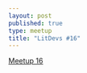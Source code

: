 ```yaml
---
layout: post
published: true
type: meetup
title: "LitDevs #16"
---
```


[Meetup 16](https://base58btc.notion.site/Meetup-16-Jan-11-2024d-f73371ae1e334d8f9ae63df02dc59cf5)